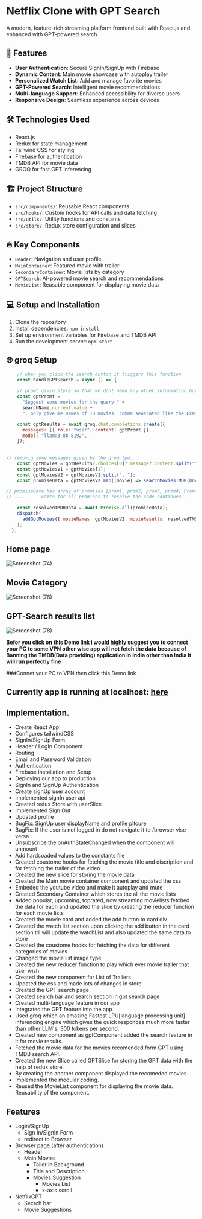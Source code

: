 # Netflix Clone with GPT Search

A modern, feature-rich streaming platform frontend built with React.js and enhanced with GPT-powered search.

## 🚀 Features

- **User Authentication**: Secure SignIn/SignUp with Firebase
- **Dynamic Content**: Main movie showcase with autoplay trailer
- **Personalized Watch List**: Add and manage favorite movies
- **GPT-Powered Search**: Intelligent movie recommendations
- **Multi-language Support**: Enhanced accessibility for diverse users
- **Responsive Design**: Seamless experience across devices

## 🛠️ Technologies Used

- React.js
- Redux for state management
- Tailwind CSS for styling
- Firebase for authentication
- TMDB API for movie data
- GROQ for fast GPT inferencing

## 🏗️ Project Structure

- `src/components/`: Reusable React components
- `src/hooks/`: Custom hooks for API calls and data fetching
- `src/utils/`: Utility functions and constants
- `src/store/`: Redux store configuration and slices

## 🔥 Key Components

- `Header`: Navigation and user profile
- `MainContainer`: Featured movie with trailer
- `SecondaryContainer`: Movie lists by category
- `GPTSearch`: AI-powered movie search and recommendations
- `MovieList`: Reusable component for displaying movie data

## 💻 Setup and Installation

1. Clone the repository
2. Install dependencies: `npm install`
3. Set up environment variables for Firebase and TMDB API
4. Run the development server: `npm start`

## 🌐 groq Setup

```JavaScript
    // when you click the search button it triggers this function
    const handleGPTSearch = async () => {
    
    // promt givig style so that we dont need any other information but just movie names....
    const gptPromt =
      "Suggest some movies for the query " +
      searchName.current.value +
      ". only give me names of 10 movies, comma seoerated like the Example results given ahead. Example results: [IronMan, Goolmal, Hitman, Thor, King kong] in array fromate. Keep in mind results must look like Example results noting more than that.";

    const gptResults = await groq.chat.completions.create({
      messages: [{ role: "user", content: gptPromt }],
      model: "llama3-8b-8192",
    });
    
    
// removig some messages given by the groq lpu... 
    const gptMovies = gptResults?.choices[0]?.message?.content.split("\n\n");
    const gptMoviesV1 = gptMovies[1];
    const gptMoviesV2 = gptMoviesV1.split(", ");
    const promiseData = gptMoviesV2.map((movie) => searchMoviesTMDB(movie));

// promiseData has array of promises [prom1, prom2, prom3, prom4] Promise.all()
// .....     waits for all promises to resolve the code continues...

    const resolvedTMDBData = await Promise.all(promiseData);
    dispatch(
      addGptMovies({ movieNames: gptMoviesV2, movieResults: resolvedTMDBData })
    );
  };


```

## Home page
![Screenshot (74)](https://github.com/lingarajhu/Netflix-GPT/assets/159787794/5f474ad9-e8e0-4197-85a4-4d2e5b1a60ce)

## Movie Category 
![Screenshot (76)](https://github.com/lingarajhu/Netflix-GPT/assets/159787794/c19263b3-097a-4510-8480-5073ab00ec6b)

## GPT-Search results list
![Screenshot (78)](https://github.com/lingarajhu/Netflix-GPT/assets/159787794/70fb2a29-6674-4853-a41b-024fee21f796)

__Befor you click on this Demo link i would highly suggest you to connect your PC to some VPN other wise app will not fetch the data because of Banning the TMDB(Data providing) application in India other than India it will run perfectly fine__

###Connet your PC to VPN then click this Demo link

## Currently app is running at localhost: [here](http://localhost:3001/)

## Implementation.

- Create React App
- Configures tailwindCSS
- SignIn/SignUp Form
- Header / LogIn Component
- Routing
- Email and Password Validation
- Authentication
- Firebase installation and Setup
- Deploying our app to production
- SignIn and SignUp Authentication
- Create signUp user account
- Implemented signIn user api
- Created redux Store with userSlice
- Implemented Sign Out
- Updated profile
- BugFix: SignUp user displayName and profile pitcure
- BugFix: If the user is not logged in do not navigate it to /browser vise versa
- Unsubscribe the onAuthStateChanged when the component will unmount
- Add hardcoaded values to the constants file
- Created coustome hooks for fetching the movie title and discription and for fetching the trailer of the video
- Created the new slice for storing the movie data
- Created the Main movie container component and updated the css
- Embeded the youtube video and make it autoplay and mute
- Created Secondary Container which stores the all the movie lists
- Added popular, upcoming, toprated, now streaming movielists fetched the data for each and updated the slice by creating the reducer function for each movie lists
- Created the movie card and added the add button to card div
- Created the watch list section upon clicking the add button in the card section till will update the watchList and also updated the same data to store
- Created the coustome hooks for fetching the data for different categories of movies
- Changed the movie list image type
- Created the new reducer function to play which ever movie trailer that user wish
- Created the new component for List of Trailers
- Updated the css and made lots of changes in store
- Created the GPT search page
- Created search bar and search section in gpt search page
- Created multi-language feature in our app
- Integrated the GPT feature into the app
- Used groq which an amazing Fastest LPU[language processing unit] inferencing engine which gives the quick responces much more faster than other LLM's, 300 tokens per second.
- Created new component as gptComponent added the search feature in it for movie results.
- Fetched the movie data for the movies recomended form GPT using TMDB search API.
- Created the new Slice called GPTSlice for storing the GPT data with the help of redux store.
- By creating the another component displayed the recomeded movies.
- Implemented the modular coding.
- Reused the MovieList component for displaying the movie data. Reusability of the component.

## Features

- Login/SignUp
  - Sign In/SignIn Form
  - redirect to Browser
- Browser page (after authentication)
  - Header
  - Main Movies
    - Tailer in Background
    - Title and Description
    - Movies Suggestion
      - Movies List
      - x-axis scroll
- NetflixGPT
  - Secrch bar
  - Movie Suggestions

